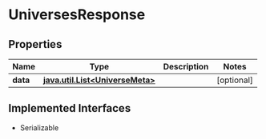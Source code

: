 

# UniversesResponse


## Properties

Name | Type | Description | Notes
------------ | ------------- | ------------- | -------------
**data** | [**java.util.List&lt;UniverseMeta&gt;**](UniverseMeta.md) |  |  [optional]


## Implemented Interfaces

* Serializable


